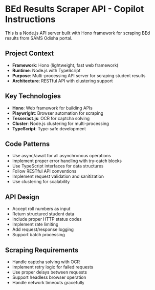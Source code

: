 <!-- Use this file to provide workspace-specific custom instructions to Copilot. For more details, visit https://code.visualstudio.com/docs/copilot/copilot-customization#_use-a-githubcopilotinstructionsmd-file -->

# BEd Results Scraper API - Copilot Instructions

This is a Node.js API server built with Hono framework for scraping BEd results from SAMS Odisha portal.

## Project Context
- **Framework**: Hono (lightweight, fast web framework)
- **Runtime**: Node.js with TypeScript
- **Purpose**: Multi-processing API server for scraping student results
- **Architecture**: RESTful API with clustering support

## Key Technologies
- **Hono**: Web framework for building APIs
- **Playwright**: Browser automation for scraping
- **Tesseract.js**: OCR for captcha solving
- **Cluster**: Node.js clustering for multi-processing
- **TypeScript**: Type-safe development

## Code Patterns
- Use async/await for all asynchronous operations
- Implement proper error handling with try-catch blocks
- Use TypeScript interfaces for data structures
- Follow RESTful API conventions
- Implement request validation and sanitization
- Use clustering for scalability

## API Design
- Accept roll numbers as input
- Return structured student data
- Include proper HTTP status codes
- Implement rate limiting
- Add request/response logging
- Support batch processing

## Scraping Requirements
- Handle captcha solving with OCR
- Implement retry logic for failed requests
- Use proper delays between requests
- Support headless browser operation
- Handle network timeouts gracefully
